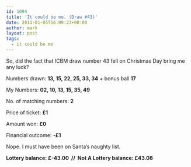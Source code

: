 ```yaml
---
id: 1094
title: 'It could be me. (Draw #43)'
date: 2011-01-05T16:09:23+00:00
author: mark
layout: post
tags:
  - it could be me
---
```

So, did the fact that ICBM draw number 43 fell on Christmas Day bring me any luck?

Numbers drawn: **13, 15, 22, 25, 33, 34** + bonus ball **17**

My Numbers: **02, 10, 13, 15, 35, 49**

No. of matching numbers: **2**

Price of ticket: **£1**

Amount won: **£0**

Financial outcome: **-£1**

Nope. I must have been on Santa&#8217;s naughty list.

**Lottery balance: £-43.00  //  Not A Lottery balance: £43.08**